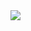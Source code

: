 <img src="https://github-readme-stats.vercel.app/api/?username=pedrobealves&style=for-the-badge&align=center&title_color=F73C7B&text_color=F2F2F2&bg_color=393359&border_color=121111&show_icons=true&icon_color=F2F2F2&rank_icon=github"/>
